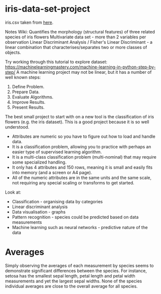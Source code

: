 # iris-data-set-project

iris.csv taken from [here](https://gist.github.com/curran/a08a1080b88344b0c8a7#file-iris-csv-L1).

Notes
Wiki:
Quantifies the morphology (structural features) of three related species of iris flowers
Multivariate data set - more than 2 variables per observation
Linear Discriminant Analysis / Fisher's Linear Discriminant - a linear combination that characterises/separates two or more classes of objects.

Try working through this tutorial to explore dataset: https://machinelearningmastery.com/machine-learning-in-python-step-by-step/
A machine learning project may not be linear, but it has a number of well known steps:
1. Define Problem.
2. Prepare Data.
3. Evaluate Algorithms.
4. Improve Results.
5. Present Results.

The best small project to start with on a new tool is the classification of iris flowers (e.g. the iris dataset). This is a good project because it is so well understood.
* Attributes are numeric so you have to figure out how to load and handle data.
* It is a classification problem, allowing you to practice with perhaps an easier type of supervised learning algorithm.
* It is a multi-class classification problem (multi-nominal) that may require some specialized handling.
* It only has 4 attributes and 150 rows, meaning it is small and easily fits into memory (and a screen or A4 page).
* All of the numeric attributes are in the same units and the same scale, not requiring any special scaling or transforms to get started.




Look at: 
* Classification - organising data by categories
* Linear discriminant analysis 
* Data visualisation - graphs
* Pattern recognition - species could be predicted based on data measurements
* Machine learning such as neural networks - predictive nature of the data 


# Averages
Simply observing the averages of each measurement by species seems to demonstrate significant differences between the species. For instance, setosa has the smallest sepal length, petal length and petal width measurements and yet the largest sepal widths.
None of the species individual averages are close to the overall average for all species.